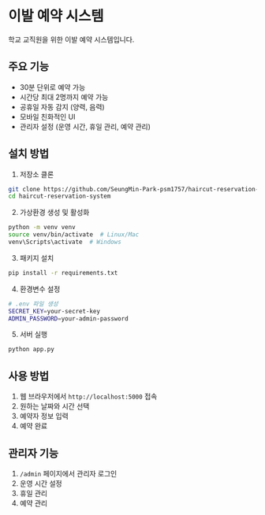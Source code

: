 # 이발 예약 시스템

학교 교직원을 위한 이발 예약 시스템입니다.

## 주요 기능

- 30분 단위로 예약 가능
- 시간당 최대 2명까지 예약 가능
- 공휴일 자동 감지 (양력, 음력)
- 모바일 친화적인 UI
- 관리자 설정 (운영 시간, 휴일 관리, 예약 관리)

## 설치 방법

1. 저장소 클론
```bash
git clone https://github.com/SeungMin-Park-psm1757/haircut-reservation-system.git
cd haircut-reservation-system
```

2. 가상환경 생성 및 활성화
```bash
python -m venv venv
source venv/bin/activate  # Linux/Mac
venv\Scripts\activate  # Windows
```

3. 패키지 설치
```bash
pip install -r requirements.txt
```

4. 환경변수 설정
```bash
# .env 파일 생성
SECRET_KEY=your-secret-key
ADMIN_PASSWORD=your-admin-password
```

5. 서버 실행
```bash
python app.py
```

## 사용 방법

1. 웹 브라우저에서 `http://localhost:5000` 접속
2. 원하는 날짜와 시간 선택
3. 예약자 정보 입력
4. 예약 완료

## 관리자 기능

1. `/admin` 페이지에서 관리자 로그인
2. 운영 시간 설정
3. 휴일 관리
4. 예약 관리